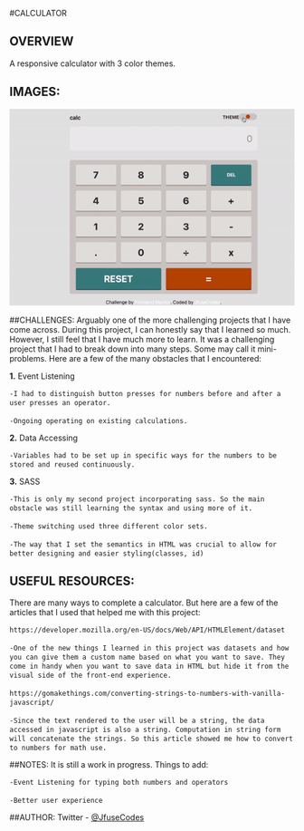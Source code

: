 #CALCULATOR

## OVERVIEW
A responsive calculator with 3 color themes.


## IMAGES:

![Alt Text](https://github.com/JfuseCodes/FrontendMentor/blob/main/calculator/calculator-demo.gif)


##CHALLENGES:
Arguably one of the more challenging projects that I have come across. During this project, I can honestly say that I learned so much. However, I still feel that I have much more to learn. It was a challenging project that I had to break down into many steps. Some may call it mini-problems. Here are a few of the many obstacles that I encountered:

<b>1.</b> Event Listening

	-I had to distinguish button presses for numbers before and after a user presses an operator.

	-Ongoing operating on existing calculations.

<b>2.</b> Data Accessing

	-Variables had to be set up in specific ways for the numbers to be stored and reused continuously.

<b>3.</b> SASS

	-This is only my second project incorporating sass. So the main obstacle was still learning the syntax and using more of it.

	-Theme switching used three different color sets.

	-The way that I set the semantics in HTML was crucial to allow for better designing and easier styling(classes, id)

## USEFUL RESOURCES:
There are many ways to complete a calculator. But here are a few of the articles that I used that helped me with this project:

	https://developer.mozilla.org/en-US/docs/Web/API/HTMLElement/dataset

	-One of the new things I learned in this project was datasets and how you can give them a custom name based on what you want to save. They come in handy when you want to save data in HTML but hide it from the visual side of the front-end experience.

	https://gomakethings.com/converting-strings-to-numbers-with-vanilla-javascript/

	-Since the text rendered to the user will be a string, the data accessed in javascript is also a string. Computation in string form will concatenate the strings. So this article showed me how to convert to numbers for math use.

##NOTES:
It is still a work in progress. Things to add:

	-Event Listening for typing both numbers and operators

	-Better user experience

##AUTHOR:
	Twitter - [@JfuseCodes](https://www.twitter.com/JfuseCodes)
